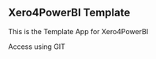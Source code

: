 Xero4PowerBI Template
---------------------

This is the Template App for Xero4PowerBI

Access using GIT 